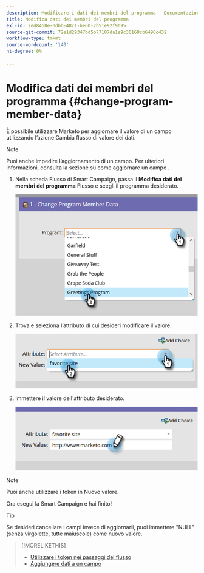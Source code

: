 ```yaml
---
description: Modificare i dati dei membri del programma - Documentazione Marketo - Documentazione del prodotto
title: Modifica dati dei membri del programma
exl-id: 2ed8468e-0dbb-48c1-be60-7b51e92f9095
source-git-commit: 72e1d29347bd5b77107da1e9c30169cb6490c432
workflow-type: tm+mt
source-wordcount: '140'
ht-degree: 0%

---
```


# Modifica dati dei membri del programma {#change-program-member-data}

È possibile utilizzare Marketo per aggiornare il valore di un campo utilizzando l’azione Cambia flusso di valore dei dati.

>[!NOTE]
>
>Puoi anche impedire l’aggiornamento di un campo. Per ulteriori informazioni, consulta la sezione su come aggiornare un campo .

1. Nella scheda Flusso di Smart Campaign, passa il **Modifica dati dei membri del programma** Flusso e scegli il programma desiderato.

   ![](assets/change-program-member-data-1.png)

1. Trova e seleziona l’attributo di cui desideri modificare il valore.

   ![](assets/change-program-member-data-2.png)

1. Immettere il valore dell&#39;attributo desiderato.

   ![](assets/change-program-member-data-3.png)

>[!NOTE]
>
>Puoi anche utilizzare i token in Nuovo valore.

Ora esegui la Smart Campaign e hai finito!

>[!TIP]
>
>Se desideri cancellare i campi invece di aggiornarli, puoi immettere &quot;NULL&quot; (senza virgolette, tutte maiuscole) come nuovo valore.

>[!MORELIKETHIS]
>
>* [Utilizzare i token nei passaggi del flusso](/help/marketo/product-docs/core-marketo-concepts/smart-campaigns/flow-actions/use-tokens-in-flow-steps.md)
>* [Aggiungere dati a un campo](/help/marketo/product-docs/core-marketo-concepts/smart-campaigns/flow-actions/append-data-to-a-field.md)

